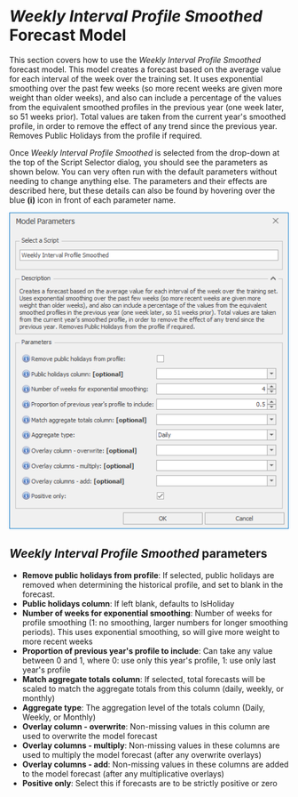 
# *Weekly Interval Profile Smoothed* Forecast Model

This section covers how to use the *Weekly Interval Profile Smoothed* forecast model. This model creates a forecast based on the average value for each interval of the week over the training set. It uses exponential smoothing over the past few weeks (so more recent weeks are given more weight than older weeks), and also can include a percentage of the values from the equivalent smoothed profiles in the previous year (one week later, so 51 weeks prior). Total values are taken from the current year's smoothed profile, in order to remove the effect of any trend since the previous year. Removes Public Holidays from the profile if required.

Once *Weekly Interval Profile Smoothed* is selected from the drop-down at the top of the Script Selector dialog, you should see the parameters as shown below. You can very often run with the default parameters without needing to change anything else. The parameters and their effects are described here, but these details can also be found by hovering over the blue **(i)** icon in front of each parameter name.

![Weekly Interval Profile Smoothed](imgs/Model_WeeklyIntervalProfileSmoothed.png) 

## *Weekly Interval Profile Smoothed* parameters


- **Remove public holidays from profile**: If selected, public holidays are removed when determining the historical profile, and set to blank in the forecast.
- **Public holidays column**: If left blank, defaults to IsHoliday
- **Number of weeks for exponential smoothing**: Number of weeks for profile smoothing (1: no smoothing, larger numbers for longer smoothing periods). This uses exponential smoothing, so will give more weight to more recent weeks
- **Proportion of previous year's profile to include**: Can take any value between 0 and 1, where 0: use only this year's profile, 1: use only last year's profile
- **Match aggregate totals column**: If selected, total forecasts will be scaled to match the aggregate totals from this column (daily, weekly, or monthly)
- **Aggregate type**: The aggregation level of the totals column (Daily, Weekly, or Monthly)
- **Overlay column - overwrite**: Non-missing values in this column are used to overwrite the model forecast
- **Overlay columns - multiply**: Non-missing values in these columns are used to multiply the model forecast (after any overwrite overlays)
- **Overlay columns - add**: Non-missing values in these columns are added to the model forecast (after any multiplicative overlays)
- **Positive only**: Select this if forecasts are to be strictly positive or zero
